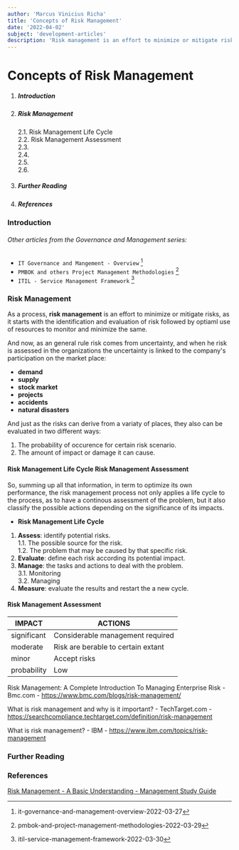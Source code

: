 ```yaml
---
author: 'Marcus Vinicius Richa'
title: 'Concepts of Risk Management'
date: '2022-04-02'
subject: 'development-articles'
description: 'Risk management is an effort to minimize or mitigate risks, as it starts with the identification and evaluation of risk followed by optiaml use of resources to monitor and minimize the same. And now, as an general rule risk comes from uncertainty, and when he risk is assessed in the organizations the uncertainty is linked to the company's participation on the market place.'
---
```


# Concepts of Risk Management

1. ##### Introduction  
2. ##### Risk Management
    2.1. Risk Management Life Cycle     
    2.2. Risk Management Assessment    
    2.3.    
    2.4.     
    2.5.    
    2.6. 
4. ##### Further Reading
5. ##### References

### Introduction
 

 
 
 
 
 
 
 
 
###### Other articles from the Governance and Management series:
- `IT Governance and Mangement - Overview` [^1]
- `PMBOK and others Project Management Methodologies` [^2]
- `ITIL - Service Management Framework` [^3]


### Risk Management

As a process, **risk management** is an effort to minimize or mitigate risks, as it starts with the identification and evaluation of risk followed by optiaml use of resources to monitor and minimize the same.


And now, as an general rule risk comes from uncertainty, and when he risk is assessed in the organizations the uncertainty is linked to the company's participation on the market place:

- **demand**
- **supply**
- **stock market**
- **projects**
- **accidents**
- **natural disasters**


And just as the risks can derive from a variaty of places, they also can be evaluated in two different ways:

1. The probability of occurence for certain risk scenario.
2. The amount of impact or damage it can cause.


#### Risk Management Life Cycle Risk Management Assessment

So, summing up all that information, in term to optimize its own performance, the risk management process not only applies a life cycle to the process, as to have a continous assessment of the problem, but it also classify the possible actions depending on the significance of its impacts.

- **Risk Management Life Cycle**
1. **Assess**: identify potential risks.   
    1.1. The possible source for the risk.   
    1.2. The problem that may be caused by that specific risk.
2. **Evaluate**: define each risk according its potential impact.
3. **Manage**: the tasks and actions to deal with the problem.   
    3.1. Monitoring   
    3.2. Managing 
4. **Measure**: evaluate the results and restart the a new cycle.


#### Risk Management Assessment

| IMPACT     | ACTIONS                                                                                                                                                           |   
| ---------------| ---------------------------------------------------------------------------------------------------------------------------------------------- |     
| significant  | Considerable management required | Must manage and monitor risks | Extensive management is essential |    
| moderate   | Risk are berable to certain extant      | Management effort worthwhile | Management effort required               |   
| minor         | Accept risks                                       | Accept but monitor Risks | Manage and monitor risks                           |     
| probability  | Low                                                   | Medium                             | High                                                            |  





















Risk Management: A Complete Introduction To Managing Enterprise Risk - Bmc.com - https://www.bmc.com/blogs/risk-management/

What is risk management and why is it important? - TechTarget.com - https://searchcompliance.techtarget.com/definition/risk-management

What is risk management? - IBM - https://www.ibm.com/topics/risk-management

### Further Reading

[]()


### References

[Risk Management - A Basic Understanding - Management Study Guide](https://www.managementstudyguide.com/risk-management.htm)


[]()


[^1]:it-governance-and-management-overview-2022-03-27

[^2]:pmbok-and-project-management-methodologies-2022-03-29

[^3]:itil-service-management-framework-2022-03-30


